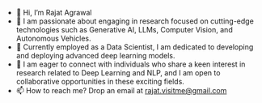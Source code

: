 - 👋 Hi, I’m Rajat Agrawal
- 👀 I am passionate about engaging in research focused on cutting-edge technologies such as Generative AI, LLMs, Computer Vision, and Autonomous Vehicles.
- 🌱 Currently employed as a Data Scientist, I am dedicated to developing and deploying advanced deep learning models.
- 💞️ I am eager to connect with individuals who share a keen interest in research related to Deep Learning and NLP, and I am open to collaborative opportunities in these exciting fields.
- 📫 How to reach me? Drop an email at rajat.visitme@gmail.com


<!---
rajatvisitme/rajatvisitme is a ✨ special ✨ repository because its `README.md` (this file) appears on your GitHub profile.
You can click the Preview link to take a look at your changes.
--->

